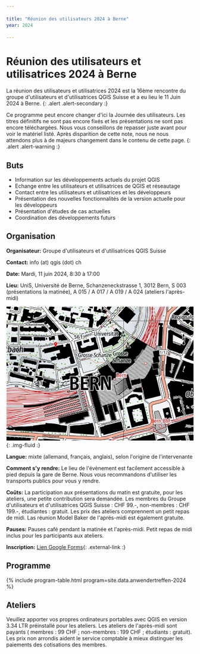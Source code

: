 ```yaml
---

title: "Réunion des utilisateurs 2024 à Berne"
year: 2024

---
```


# Réunion des utilisateurs et utilisatrices 2024 à Berne

La réunion des utilisateurs et utilisatrices 2024 est la 16ème rencontre du groupe
d'utilisateurs et d'utilisatrices QGIS Suisse et a eu lieu le 11 Juin 2024 à Berne.
{: .alert .alert-secondary :}

Ce programme peut encore changer d'ici la Journée des utilisateurs. Les titres définitifs ne sont pas encore fixés et les présentations ne sont pas encore téléchargées. Nous vous conseillons de repasser juste avant pour voir le matériel listé. Après disparition de cette note, nous ne nous attendons plus à de majeurs changement dans le contenu de cette page.
{: .alert .alert-warning :}

## Buts

* Information sur les développements actuels du projet QGIS
* Echange entre les utilisateurs et utilisatrices de QGIS et réseautage
* Contact entre les utilisateurs et utilisatrices et les développeurs
* Présentation des nouvelles fonctionnalités de la version actuelle pour les développeurs
* Présentation d'études de cas actuelles
* Coordination des développements futurs

## Organisation

**Organisateur:** Groupe d'utilisateurs et d'utilisatrices QGIS Suisse

**Contact:** info (at) qgis (dot) ch

**Date:** Mardi, 11 juin 2024, 8:30 à 17:00

**Lieu:** UniS, Université de Berne, Schanzeneckstrasse 1, 3012 Bern, S 003 (présentations la matinée), A 015 / A 017 / A 019 / A 024 (ateliers l'après-midi)

![](/assets/img/lageplan_unis_unibe_swisstopo_2024.png){: .img-fluid :}

**Langue:** mixte (allemand, français, anglais), selon l'origine de l'intervenante

**Comment s'y rendre:** Le lieu de l'évènement est facilement accessible à pied
depuis la gare de Berne. Nous vous recommandons d'utiliser les transports publics
pour vous y rendre.

**Coûts:** La participation aux présentations du matin est gratuite,
pour les ateliers, une petite contribution sera demandée. Les membres du Groupe
d'utilisateurs et d'utilisatrices QGIS Suisse : CHF 99.-, non-membres : CHF 199.-, étudiantes :
gratuit. Les prix des ateliers comprennent un petit repas de midi.
Las réunion Model Baker de l'après-midi est également gratuite.

**Pauses:** Pauses café pendant la matinée et l'après-midi. Petit repas de midi inclus pour les participants aux ateliers.

**Inscription:** [Lien Google Forms](https://forms.gle/FIXME){: .external-link :}

## Programme

{% include program-table.html program=site.data.anwendertreffen-2024 %}

## Ateliers

Veuillez apporter vos propres ordinateurs portables avec QGIS en version 3.34 LTR
préinstallé pour les ateliers. Les ateliers de l'après-midi sont payants
( membres : 99 CHF ; non-membres : 199 CHF ; étudiants : gratuit). Les prix non
arrondis aident le service comptable à mieux distinguer les paiements des
cotisations des membres.
